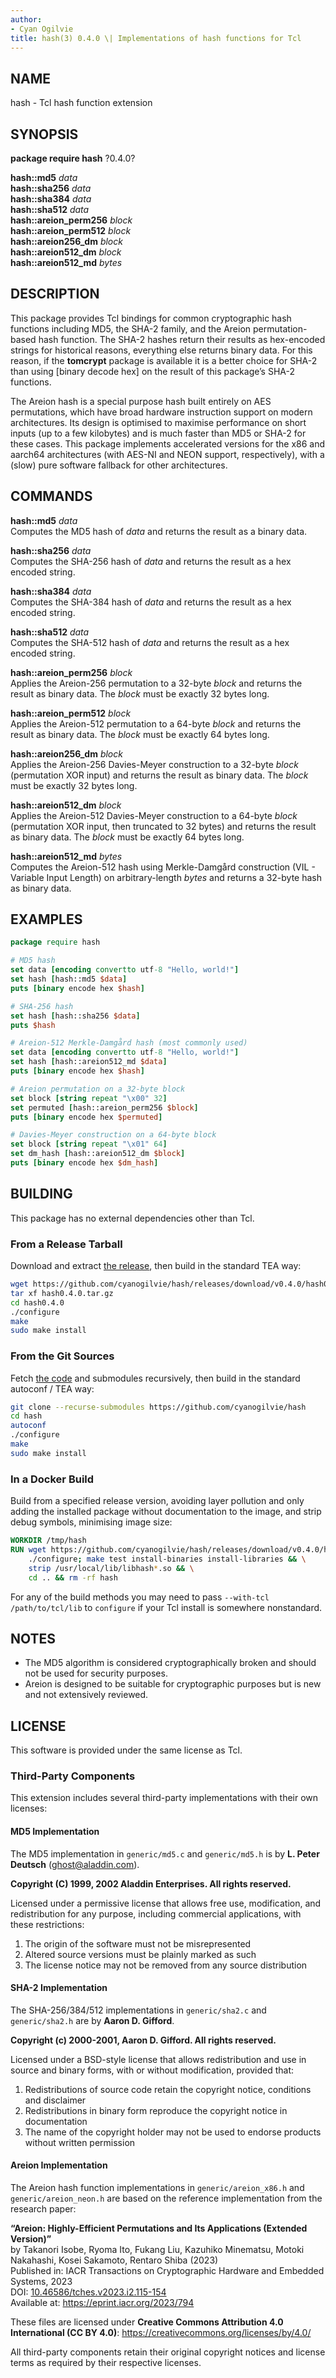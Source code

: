 ```yaml
---
author:
- Cyan Ogilvie
title: hash(3) 0.4.0 \| Implementations of hash functions for Tcl
---
```


## NAME

hash - Tcl hash function extension

## SYNOPSIS

**package require hash** ?0.4.0?

**hash::md5** *data*  
**hash::sha256** *data*  
**hash::sha384** *data*  
**hash::sha512** *data*  
**hash::areion_perm256** *block*  
**hash::areion_perm512** *block*  
**hash::areion256_dm** *block*  
**hash::areion512_dm** *block*  
**hash::areion512_md** *bytes*

## DESCRIPTION

This package provides Tcl bindings for common cryptographic hash
functions including MD5, the SHA-2 family, and the Areion
permutation-based hash function. The SHA-2 hashes return their results
as hex-encoded strings for historical reasons, everything else returns
binary data. For this reason, if the **tomcrypt** package is available
it is a better choice for SHA-2 than using \[binary decode hex\] on the
result of this package’s SHA-2 functions.

The Areion hash is a special purpose hash built entirely on AES
permutations, which have broad hardware instruction support on modern
architectures. Its design is optimised to maximise performance on short
inputs (up to a few kilobytes) and is much faster than MD5 or SHA-2 for
these cases. This package implements accelerated versions for the x86
and aarch64 architectures (with AES-NI and NEON support, respectively),
with a (slow) pure software fallback for other architectures.

## COMMANDS

**hash::md5** *data*  
Computes the MD5 hash of *data* and returns the result as a binary data.

**hash::sha256** *data*  
Computes the SHA-256 hash of *data* and returns the result as a hex
encoded string.

**hash::sha384** *data*  
Computes the SHA-384 hash of *data* and returns the result as a hex
encoded string.

**hash::sha512** *data*  
Computes the SHA-512 hash of *data* and returns the result as a hex
encoded string.

**hash::areion_perm256** *block*  
Applies the Areion-256 permutation to a 32-byte *block* and returns the
result as binary data. The *block* must be exactly 32 bytes long.

**hash::areion_perm512** *block*  
Applies the Areion-512 permutation to a 64-byte *block* and returns the
result as binary data. The *block* must be exactly 64 bytes long.

**hash::areion256_dm** *block*  
Applies the Areion-256 Davies-Meyer construction to a 32-byte *block*
(permutation XOR input) and returns the result as binary data. The
*block* must be exactly 32 bytes long.

**hash::areion512_dm** *block*  
Applies the Areion-512 Davies-Meyer construction to a 64-byte *block*
(permutation XOR input, then truncated to 32 bytes) and returns the
result as binary data. The *block* must be exactly 64 bytes long.

**hash::areion512_md** *bytes*  
Computes the Areion-512 hash using Merkle-Damgård construction (VIL -
Variable Input Length) on arbitrary-length *bytes* and returns a 32-byte
hash as binary data.

## EXAMPLES

``` tcl
package require hash

# MD5 hash
set data [encoding convertto utf-8 "Hello, world!"]
set hash [hash::md5 $data]
puts [binary encode hex $hash]

# SHA-256 hash
set hash [hash::sha256 $data]
puts $hash

# Areion-512 Merkle-Damgård hash (most commonly used)
set data [encoding convertto utf-8 "Hello, world!"]
set hash [hash::areion512_md $data]
puts [binary encode hex $hash]

# Areion permutation on a 32-byte block
set block [string repeat "\x00" 32]
set permuted [hash::areion_perm256 $block]
puts [binary encode hex $permuted]

# Davies-Meyer construction on a 64-byte block
set block [string repeat "\x01" 64]
set dm_hash [hash::areion512_dm $block]
puts [binary encode hex $dm_hash]
```

## BUILDING

This package has no external dependencies other than Tcl.

### From a Release Tarball

Download and extract [the
release](https://github.com/cyanogilvie/hash/releases/download/v0.4.0/hash0.4.0.tar.gz),
then build in the standard TEA way:

``` sh
wget https://github.com/cyanogilvie/hash/releases/download/v0.4.0/hash0.4.0.tar.gz
tar xf hash0.4.0.tar.gz
cd hash0.4.0
./configure
make
sudo make install
```

### From the Git Sources

Fetch [the code](https://github.com/cyanogilvie/hash) and submodules
recursively, then build in the standard autoconf / TEA way:

``` sh
git clone --recurse-submodules https://github.com/cyanogilvie/hash
cd hash
autoconf
./configure
make
sudo make install
```

### In a Docker Build

Build from a specified release version, avoiding layer pollution and
only adding the installed package without documentation to the image,
and strip debug symbols, minimising image size:

``` dockerfile
WORKDIR /tmp/hash
RUN wget https://github.com/cyanogilvie/hash/releases/download/v0.4.0/hash0.4.0.tar.gz -O - | tar xz --strip-components=1 && \
    ./configure; make test install-binaries install-libraries && \
    strip /usr/local/lib/libhash*.so && \
    cd .. && rm -rf hash
```

For any of the build methods you may need to pass
`--with-tcl /path/to/tcl/lib` to `configure` if your Tcl install is
somewhere nonstandard.

## NOTES

- The MD5 algorithm is considered cryptographically broken and should
  not be used for security purposes.
- Areion is designed to be suitable for cryptographic purposes but is
  new and not extensively reviewed.

## LICENSE

This software is provided under the same license as Tcl.

### Third-Party Components

This extension includes several third-party implementations with their
own licenses:

#### MD5 Implementation

The MD5 implementation in `generic/md5.c` and `generic/md5.h` is by **L.
Peter Deutsch** (ghost@aladdin.com).

**Copyright (C) 1999, 2002 Aladdin Enterprises. All rights reserved.**

Licensed under a permissive license that allows free use, modification,
and redistribution for any purpose, including commercial applications,
with these restrictions:

1.  The origin of the software must not be misrepresented
2.  Altered source versions must be plainly marked as such
3.  The license notice may not be removed from any source distribution

#### SHA-2 Implementation

The SHA-256/384/512 implementations in `generic/sha2.c` and
`generic/sha2.h` are by **Aaron D. Gifford**.

**Copyright (c) 2000-2001, Aaron D. Gifford. All rights reserved.**

Licensed under a BSD-style license that allows redistribution and use in
source and binary forms, with or without modification, provided that:

1.  Redistributions of source code retain the copyright notice,
    conditions and disclaimer
2.  Redistributions in binary form reproduce the copyright notice in
    documentation
3.  The name of the copyright holder may not be used to endorse products
    without written permission

#### Areion Implementation

The Areion hash function implementations in `generic/areion_x86.h` and
`generic/areion_neon.h` are based on the reference implementation from
the research paper:

**“Areion: Highly-Efficient Permutations and Its Applications (Extended
Version)”**  
by Takanori Isobe, Ryoma Ito, Fukang Liu, Kazuhiko Minematsu, Motoki
Nakahashi, Kosei Sakamoto, Rentaro Shiba (2023)  
Published in: IACR Transactions on Cryptographic Hardware and Embedded
Systems, 2023  
DOI:
[10.46586/tches.v2023.i2.115-154](https://doi.org/10.46586/tches.v2023.i2.115-154)  
Available at: https://eprint.iacr.org/2023/794

These files are licensed under **Creative Commons Attribution 4.0
International (CC BY 4.0)**:
https://creativecommons.org/licenses/by/4.0/

All third-party components retain their original copyright notices and
license terms as required by their respective licenses.
